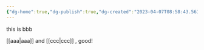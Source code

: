 ```yaml
---
{"dg-home":true,"dg-publish":true,"dg-created":"2023-04-07T08:58:43.561+08:00","tags":["","gardenEntry","gardenEntry","gardenEntry","gardenEntry","gardenEntry","gardenEntry","gardenEntry","gardenEntry","gardenEntry","gardenEntry"],"permalink":"/bbb/","dgPassFrontmatter":true,"created":"2023-04-07T08:58:43.561+08:00","updated":""}
---
```




this is bbb

[[aaa\|aaa]] and [[ccc\|ccc]] , good!